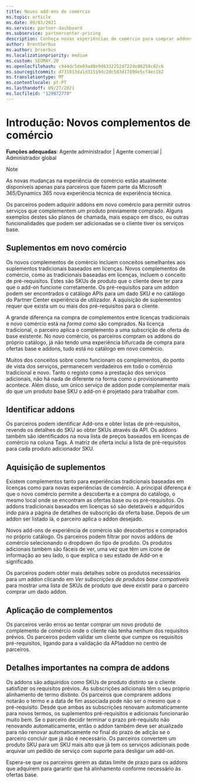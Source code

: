 ```yaml
---
title: Novos add-ons de comércio
ms.topic: article
ms.date: 09/03/2021
ms.service: partner-dashboard
ms.subservice: partnercenter-pricing
description: Conheça novas experiências de comércio para comprar addons.
author: BrentSerbus
ms.author: brserbus
ms.localizationpriority: medium
ms.custom: SEOMAY.20
ms.openlocfilehash: c944dc5de89ad0e9d6332252d722de90250c82c6
ms.sourcegitcommit: d731813da1d31519dc2dc583d17899e5cf4ec1b2
ms.translationtype: MT
ms.contentlocale: pt-PT
ms.lasthandoff: 09/27/2021
ms.locfileid: "129072770"
---
```

# <a name="introduction-new-commerce-add-ons"></a>Introdução: Novos complementos de comércio

**Funções adequadas**: Agente administrador | Agente comercial | Administrador global

> [!NOTE]
> As novas mudanças na experiência de comércio estão atualmente disponíveis apenas para parceiros que fazem parte da Microsoft 365/Dynamics 365 nova experiência técnica de experiência técnica.

Os parceiros podem adquirir addons em novo comércio para permitir outros serviços que complementem um produto previamente comprado. Alguns exemplos destes são planos de chamada, mais espaço em disco, ou outras funcionalidades que podem ser adicionadas se o cliente tiver os serviços base.

## <a name="add-ons-in-new-commerce"></a>Suplementos em novo comércio

Os novos complementos de comércio incluem conceitos semelhantes aos suplementos tradicionais baseados em licenças. Novos complementos de comércio, como as tradicionais baseadas em licenças, incluem o conceito de pré-requisitos. Estes são SKUs de produto que o cliente deve ter para que o add-on funcione corretamente. Os pré-requisitos para um addon podem ser encontrados o catálogo APIs para um dado SKU e no catálogo do Partner Center experiência de utilizador. A aquisição de suplementos requer que exista um ou mais dos pré-requisitos para o cliente.

A grande diferença na compra de complementos entre licenças tradicionais e novo comércio está na *forma como* são comprados. Na licença tradicional, o parceiro aplica o complemento a uma subscrição de oferta de base existente. No novo comércio, os parceiros compram os addons do próprio catálogo, já não tendo uma experiência bifurcada de compra para ofertas base e addons, tudo está no catálogo em novo comércio.

Muitos dos conceitos sobre como funcionam os complementos, do ponto de vista dos serviços, permanecem verdadeiros em todo o comércio tradicional e novo. Tanto o registo como a prestação dos serviços adicionais, não há nada de diferente na forma como o provisionamento acontece. Além disso, um único serviço de addon pode complementar mais do que um produto base SKU o add-on é projetado para trabalhar com.

## <a name="identifying-add-ons"></a>Identificar addons

Os parceiros podem identificar Add-ons e obter listas de pré-requisitos, revendo os detalhes do SKU ao obter SKUs através da API. Os addons também são identificados na nova lista de preços baseados em licenças de comércio na coluna Tags. A matriz de oferta inclui a lista de pré-requisitos para cada produto adicionador SKU.

## <a name="purchasing-add-ons"></a>Aquisição de suplementos

Existem complementos tanto para experiências tradicionais baseadas em licenças como para novas experiências de comércio. A principal diferença é que o novo comércio permite a descoberta e a compra do catálogo, o mesmo local onde se encontram as ofertas base ou os pré-requisitos. Os addons tradicionais baseados em licenças só são detetáveis e adquiridos indo para a página de detalhes de subscrição da oferta base. Depois de um addon ser listado lá, o parceiro aplica o addon desejado.

Novos add-ons de experiência de comércio são descobertos e comprados no próprio catálogo. Os parceiros podem filtrar por novos addons de comércio selecionando o dropdown do tipo de produto. Os produtos adicionais também são fáceis de ver, uma vez que têm um ícone de informação ao seu lado, o que explica o seu estado de Add-on e significado.

Os parceiros podem obter mais detalhes sobre os produtos necessários para um addon clicando em *Ver subscrições de produtos base compatíveis* para mostrar uma lista de SKUs de produto que deve existir para o parceiro comprar um dado addon.

## <a name="add-on-enforcement"></a>Aplicação de complementos

Os parceiros verão erros ao tentar comprar um novo produto de complemento de comércio onde o cliente não tenha nenhum dos requisitos prévios. Os parceiros podem validar um cliente que cumpre os requisitos pré-requisitos, ligando para a validação da APIaddon no centro de parceiros.

## <a name="important-details-when-purchasing-add-ons"></a>Detalhes importantes na compra de addons

Os addons são adquiridos como SKUs de produto distinto se o cliente satisfizer os requisitos prévios. As subscrições adicionais têm o seu próprio alinhamento de termo distinto. Os parceiros que comprarem addons notarão o termo e a data de fim associada pode não ser o mesmo que o pré-requisito. Desde que ambas as subscrições renovam automaticamente para novos termos, os suplementos pré-requisitos e adicionais funcionarão muito bem. Se o parceiro decidir terminar o prazo pré-requisito não renovando automaticamente, então o addon também deve ser atualizado para não renovar automaticamente no final do prazo de adição se o parceiro concluir que já não é necessário.  Os parceiros convertem um produto SKU para um SKU mais alto que já tem os serviços adicionais pode arquivar um pedido de serviço com suporte para desligar um add-on.

Espera-se que os parceiros gerem as datas limite de prazo para os addons que adquirem para garantir que há alinhamento conforme necessário às ofertas base.
